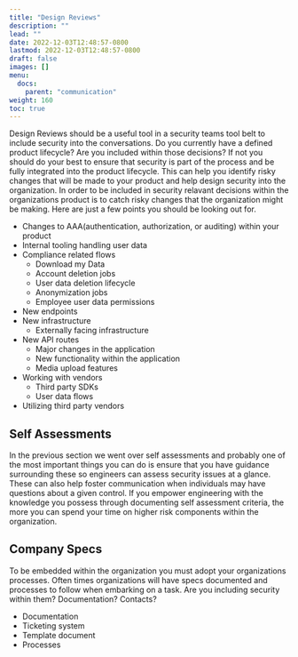 ```yaml
---
title: "Design Reviews"
description: ""
lead: ""
date: 2022-12-03T12:48:57-0800
lastmod: 2022-12-03T12:48:57-0800
draft: false
images: []
menu:
  docs:
    parent: "communication"
weight: 160
toc: true
---
```


Design Reviews should be a useful tool in a security teams tool belt to include security into the conversations. Do you currently have a defined product lifecycle? Are you included within those decisions? If not you should do your best to ensure that security is part of the process and be fully integrated into the product lifecycle. This can help you identify risky changes that will be made to your product and help design security into the organization. In order to be included in security relavant decisions within the organizations product is to catch risky changes that the organization might be making. Here are just a few points you should be looking out for. 

- Changes to AAA(authentication, authorization, or auditing) within your product
- Internal tooling handling user data
- Compliance related flows
  - Download my Data
  - Account deletion jobs
  - User data deletion lifecycle
  - Anonymization jobs
  - Employee user data permissions
- New endpoints
- New infrastructure
  - Externally facing infrastructure
- New API routes
  - Major changes in the application
  - New functionality within the application
  - Media upload features
- Working with vendors
  - Third party SDKs
  - User data flows
- Utilizing third party vendors

## Self Assessments

In the previous section we went over self assessments and probably one of the most important things you can do is ensure that you have guidance surrounding these so engineers can assess security issues at a glance. These can also help foster communication when individuals may have questions about a given control. If you empower engineering with the knowledge you possess through documenting self assessment criteria, the more you can spend your time on higher risk components within the organization. 

## Company Specs

To be embedded within the organization you must adopt your organizations processes. Often times organizations will have specs documented and processes to follow when embarking on a task. Are you including security within them? Documentation? Contacts?

- Documentation
- Ticketing system
- Template document
- Processes

